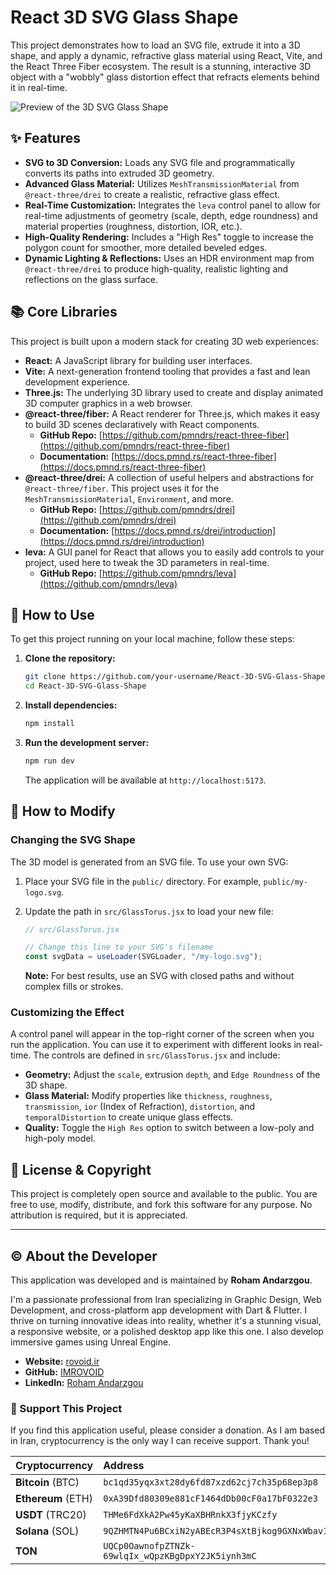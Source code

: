 # React 3D SVG Glass Shape

This project demonstrates how to load an SVG file, extrude it into a 3D shape, and apply a dynamic, refractive glass material using React, Vite, and the React Three Fiber ecosystem. The result is a stunning, interactive 3D object with a "wobbly" glass distortion effect that refracts elements behind it in real-time.

![Preview of the 3D SVG Glass Shape](https://i.imgur.com/nJbUf7K.gif)

## ✨ Features

*   **SVG to 3D Conversion:** Loads any SVG file and programmatically converts its paths into extruded 3D geometry.
*   **Advanced Glass Material:** Utilizes `MeshTransmissionMaterial` from `@react-three/drei` to create a realistic, refractive glass effect.
*   **Real-Time Customization:** Integrates the `leva` control panel to allow for real-time adjustments of geometry (scale, depth, edge roundness) and material properties (roughness, distortion, IOR, etc.).
*   **High-Quality Rendering:** Includes a "High Res" toggle to increase the polygon count for smoother, more detailed beveled edges.
*   **Dynamic Lighting & Reflections:** Uses an HDR environment map from `@react-three/drei` to produce high-quality, realistic lighting and reflections on the glass surface.

## 📚 Core Libraries

This project is built upon a modern stack for creating 3D web experiences:

*   **React:** A JavaScript library for building user interfaces.
*   **Vite:** A next-generation frontend tooling that provides a fast and lean development experience.
*   **Three.js:** The underlying 3D library used to create and display animated 3D computer graphics in a web browser.
*   **@react-three/fiber:** A React renderer for Three.js, which makes it easy to build 3D scenes declaratively with React components.
    *   **GitHub Repo:** [https://github.com/pmndrs/react-three-fiber](https://github.com/pmndrs/react-three-fiber)
    *   **Documentation:** [https://docs.pmnd.rs/react-three-fiber](https://docs.pmnd.rs/react-three-fiber)
*   **@react-three/drei:** A collection of useful helpers and abstractions for `@react-three/fiber`. This project uses it for the `MeshTransmissionMaterial`, `Environment`, and more.
    *   **GitHub Repo:** [https://github.com/pmndrs/drei](https://github.com/pmndrs/drei)
    *   **Documentation:** [https://docs.pmnd.rs/drei/introduction](https://docs.pmnd.rs/drei/introduction)
*   **leva:** A GUI panel for React that allows you to easily add controls to your project, used here to tweak the 3D parameters in real-time.
    *   **GitHub Repo:** [https://github.com/pmndrs/leva](https://github.com/pmndrs/leva)

## 🚀 How to Use

To get this project running on your local machine, follow these steps:

1.  **Clone the repository:**
    ```bash
    git clone https://github.com/your-username/React-3D-SVG-Glass-Shape.git
    cd React-3D-SVG-Glass-Shape
    ```

2.  **Install dependencies:**
    ```bash
    npm install
    ```

3.  **Run the development server:**
    ```bash
    npm run dev
    ```
    The application will be available at `http://localhost:5173`.

## 🔧 How to Modify

### Changing the SVG Shape

The 3D model is generated from an SVG file. To use your own SVG:

1.  Place your SVG file in the `public/` directory. For example, `public/my-logo.svg`.
2.  Update the path in `src/GlassTorus.jsx` to load your new file:

    ```javascript
    // src/GlassTorus.jsx
    
    // Change this line to your SVG's filename
    const svgData = useLoader(SVGLoader, "/my-logo.svg"); 
    ```
    **Note:** For best results, use an SVG with closed paths and without complex fills or strokes.

### Customizing the Effect

A control panel will appear in the top-right corner of the screen when you run the application. You can use it to experiment with different looks in real-time. The controls are defined in `src/GlassTorus.jsx` and include:

*   **Geometry:** Adjust the `scale`, extrusion `depth`, and `Edge Roundness` of the 3D shape.
*   **Glass Material:** Modify properties like `thickness`, `roughness`, `transmission`, `ior` (Index of Refraction), `distortion`, and `temporalDistortion` to create unique glass effects.
*   **Quality:** Toggle the `High Res` option to switch between a low-poly and high-poly model.

## 📜 License & Copyright

This project is completely open source and available to the public. You are free to use, modify, distribute, and fork this software for any purpose. No attribution is required, but it is appreciated.

---

## © About the Developer

This application was developed and is maintained by **Roham Andarzgou**.

I'm a passionate professional from Iran specializing in Graphic Design, Web Development, and cross-platform app development with Dart & Flutter. I thrive on turning innovative ideas into reality, whether it's a stunning visual, a responsive website, or a polished desktop app like this one. I also develop immersive games using Unreal Engine.

*   **Website:** [rovoid.ir](https://rovoid.ir)
*   **GitHub:** [IMROVOID](https://github.com/IMROVOID)
*   **LinkedIn:** [Roham Andarzgou](https://www.linkedin.com/in/roham-andarzgouu)

### 🙏 Support This Project

If you find this application useful, please consider a donation. As I am based in Iran, cryptocurrency is the only way I can receive support. Thank you!

| Cryptocurrency | Address |
| :--- | :--- |
| **Bitcoin** (BTC) | `bc1qd35yqx3xt28dy6fd87xzd62cj7ch35p68ep3p8` |
| **Ethereum** (ETH) | `0xA39Dfd80309e881cF1464dDb00cF0a17bF0322e3` |
| **USDT** (TRC20) | `THMe6FdXkA2Pw45yKaXBHRnkX3fjyKCzfy` |
| **Solana** (SOL) | `9QZHMTN4Pu6BCxiN2yABEcR3P4sXtBjkog9GXNxWbav1` |
| **TON** | `UQCp0OawnofpZTNZk-69wlqIx_wQpzKBgDpxY2JK5iynh3mC` |